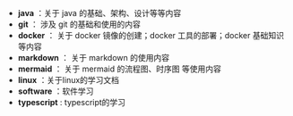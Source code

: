 - **java** ：关于 java 的基础、架构、设计等等内容
- **git** ： 涉及 git 的基础和使用的内容
- **docker** ： 关于 docker 镜像的创建；docker 工具的部署；docker 基础知识等内容
- **markdown** ： 关于 markdown 的使用内容
- **mermaid** ： 关于 mermaid 的流程图、时序图 等使用内容
- **linux** ：关于linux的学习文档
- **software** ：软件学习
- **typescript** : typescript的学习

